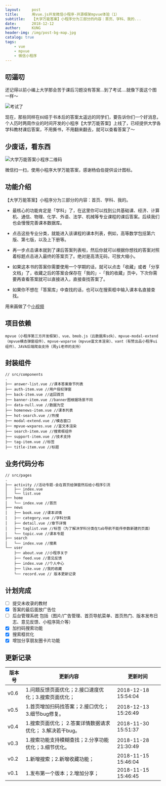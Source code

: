 ```yaml
---
layout:     post
title:      用vue.js开发微信小程序-开源框架mpvue体验（1）
subtitle:   【大学万能答案】小程序分为三部分的内容：首页、学科、我的...
date:       2018-12-12
author:     KUNG
header-img: /img/post-bg-map.jpg
catalog: true
tags:
    - vue
    - mpvue
    - 微信小程序
---
```


## 叨逼叨

还记得以前小编上大学那会苦于课后习题没有答案...到了考试....就像下面这个图一样～

![考试了](https://kung-1252408270.cos.ap-chengdu.myqcloud.com/markdown/20181218151536.png)

现在，那些同样在纠结于书本后的答案太遥远的同学们，要告诉你们一个好消息，个人历时两周作业的时间开发的小程序【大学万能答案】上线了，已经提供大学各学科教材课后答案，不用撕书，不用翻来翻去，就可以查看答案了～

## 少废话，看东西

![大学万能答案小程序二维码](https://kung-1252408270.cos.ap-chengdu.myqcloud.com/markdown/20181218151827.png)

微信扫一扫，使用小程序大学万能答案，感谢杨伯伯提供设计图标。

## 功能介绍

【大学万能答案】小程序分为三部分的内容：首页、学科、我的。

- 最核心的功能肯定是「学科」了，在这里你可以找到公共基础课、经济、计算机、通信、物理、化学、外语、法学、机械等专业课程的课后答案。后续我们也会慢慢完善课本数据库。

- 点击这些专业分类，就能进入该课程的课本列表，例如，高等数学包括第六版、第七版，以及上下册等。

- 再一步点击课本就到了课后答案列表啦，然后你就可以根据你想找的答案对照着标题点击进入最终的答案页了。绝对是高清无码，可放大缩小。

- 如果这本书的答案你需要使用一个学期的话，就可以点击「收藏」或者「分享文档」了，收藏之后的答案会保存在「我的」-「我的收藏」页中，下次你需要再查看答案就可以直接进入，直接查找答案了。

- 如果你不想在「答案库」中查找的话，也可以在搜索框中输入课本名直接查找。


用来画做了个[小视频](https://v.qq.com/txp/iframe/player.html?origin=https%3A%2F%2Fmp.weixin.qq.com&vid=p1354yecqep&autoplay=false&full=true&show1080p=false&isDebugIframe=false)

## 项目依赖

```
mpvue（小程序第三方开发框架）、vue、bmob.js（云数据库sdk）、mpvue-modal-extend（mpvue模态弹窗组件）、mpvue-wxparse（mpvue富文本渲染）、vant（有赞出品小程序ui组件）、JAVA后端爬虫支持（周yi老师的支持）
```

## 封装组件

```
// src/components
.
├── answer-list.vue //课本答案章节列表
├── auth-item.vue //用户授权弹窗
├── back-item.vue //返回首页
├── banner-item.vue //banner图根据场景不同
├── data-null.vue //数据为空
├── homenews-item.vue //课本列表
├── hot-search.vue //热搜
├── modal-extend.vue //模态窗口
├── mpvue-wxpares.vue //富文本渲染
├── search-item.vue //搜索框组件
├── support-item.vue //技术支持
├── tag-item.vue //标签
├── title-item.vue //标题
```

## 业务代码分布

```
// src/pages
.
├── activity //活动专题-会在首页给弹窗然后给小程序引流
│   ├── index.vue
│   └── list.vue
├── home
│   └── index.vue //首页
├── news
│   ├── book.vue //课本详情
│   ├── category.vue //学科分类
│   ├── detail.vue //章节详情
│   ├── taglist.vue //标签（为了解决学科分类在tab导航不能传参数新建的页面）
│   └── topic.vue //课本专题
├── search
│   └── index.vue //搜素
└── user
    ├── about.vue //小程序关于
    ├── feed.vue //意见反馈
    ├── index.vue //个人中心
    ├── like.vue //我的收藏
    └── record.vue // 版本更新记录
```

## 计划完成

- [ ] 提交未收录的教材
- [x] 答案的最后面放广告位
- [ ] 后台管理系统 包括（图片/广告管理、首页导航菜单、首页热门、版本发布日志、意见反馈、小程序简介等）
- [x] 加扫码搜索功能
- [x] 搜索框优化
- [x] 增加分享朋友圈卡片功能

## 更新记录

版本号 | 更新内容 | 更新时间
---|---|---
v0.6 | 1.问题反馈页面优化；2.接口速度优化；3.搜索页面优化；| 2018-12-18 15:54:04
v0.5 | 1.首页增加扫码找答案；2.接口优化；3.细节bug修复。 | 2018-12-13 15:26:49
v0.4 | 1.搜索页面优化； 2.答案详情数据请求优化； 3.解决若干bug。	 | 2018-11-30 15:51:37
v0.3 | 1.搜索功能支持模糊查找；2.分享功能优化；3.细节优化。	 | 2018-11-28 21:30:49	
v0.2 | 1.新增搜索；2.新增收藏功能；	 | 2018-11-15 15:46:04
v0.1 | 1.发布第一个版本；2.增加分享；	 | 2018-11-15 15:46:45



